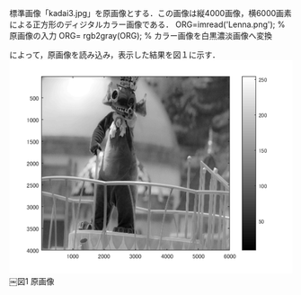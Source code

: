 標準画像「kadai3.jpg」を原画像とする．この画像は縦4000画像，横6000画素による正方形のディジタルカラー画像である．
ORG=imread('Lenna.png'); % 原画像の入力
ORG= rgb2gray(ORG); % カラー画像を白黒濃淡画像へ変換

によって，原画像を読み込み，表示した結果を図１に示す．
![原画像](https://github.com/takumikanedadendai/lecture_image_processing/blob/master/2018%20teisyutu%20kadai/kadai%20sozai/kadai3/kadai3-1.png)
￼図1 原画像

